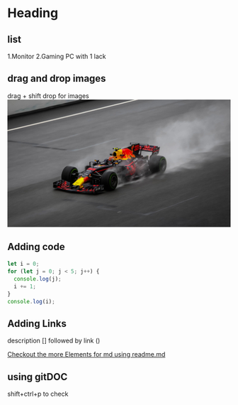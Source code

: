 # Heading

## list

1.Monitor
2.Gaming PC with 1 lack

## drag and drop images

drag + shift drop for images
![Alt text](RR1.jpg)

## Adding code

```js
let i = 0;
for (let j = 0; j < 5; j++) {
  console.log(j);
  i += 1;
}
console.log(i);
```

## Adding Links

description [] followed by link ()

[Checkout the more Elements for md using readme.md ](/readme.md)

## using gitDOC

shift+ctrl+p to check
